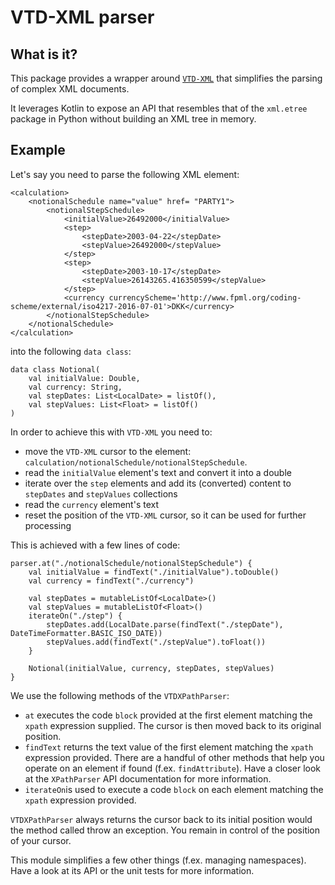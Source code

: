 # VTD-XML parser

## What is it?

This package provides a wrapper around [`VTD-XML`](https://github.com/dryade/vtd-xml) that simplifies the parsing of complex 
XML documents.

It leverages Kotlin to expose an API that resembles that of the `xml.etree` package in Python without building an XML 
tree in memory. 


## Example

Let's say you need to parse the following XML element:
```
<calculation>
    <notionalSchedule name="value" href= "PARTY1">
        <notionalStepSchedule>
            <initialValue>26492000</initialValue>
            <step>
                <stepDate>2003-04-22</stepDate>
                <stepValue>26492000</stepValue>
            </step>
            <step>
                <stepDate>2003-10-17</stepDate>
                <stepValue>26143265.416350599</stepValue>
            </step>
            <currency currencyScheme='http://www.fpml.org/coding-scheme/external/iso4217-2016-07-01'>DKK</currency>
        </notionalStepSchedule>
    </notionalSchedule>
</calculation>
```

into the following `data class`:
```
data class Notional(
    val initialValue: Double,
    val currency: String,
    val stepDates: List<LocalDate> = listOf(),
    val stepValues: List<Float> = listOf()
)
```

In order to achieve this with `VTD-XML` you need to:
 - move the `VTD-XML` cursor to the element: `calculation/notionalSchedule/notionalStepSchedule`.
 - read the `initialValue` element's text and convert it into a double
 - iterate over the `step` elements and add its (converted) content to `stepDates` and `stepValues` collections
 - read the `currency` element's text
 - reset the position of the `VTD-XML` cursor, so it can be used for further processing
 
This is achieved with a few lines of code:
```
parser.at("./notionalSchedule/notionalStepSchedule") {
    val initialValue = findText("./initialValue").toDouble()
    val currency = findText("./currency")

    val stepDates = mutableListOf<LocalDate>()
    val stepValues = mutableListOf<Float>()
    iterateOn("./step") {
        stepDates.add(LocalDate.parse(findText("./stepDate"), DateTimeFormatter.BASIC_ISO_DATE))
        stepValues.add(findText("./stepValue").toFloat())
    }

    Notional(initialValue, currency, stepDates, stepValues)
}
```

We use the following methods of the `VTDXPathParser`:
 - `at` executes the code `block` provided at the first element matching the `xpath` expression supplied. The cursor is then 
   moved back to its original position.
 - `findText` returns the text value of the first element matching the `xpath` expression provided. There are a handful 
   of other methods that help you operate on an element if found (f.ex. `findAttribute`). Have a closer look at 
   the `XPathParser` API documentation for more information.
 - `iterateOn`is used to execute a code `block` on each element matching the `xpath` expression provided. 

`VTDXPathParser` always returns the cursor back to its initial position would the method called throw an exception. You 
remain in control of the position of your cursor.

This module simplifies a few other things (f.ex. managing namespaces). Have a look at its API or the unit tests for more 
information.